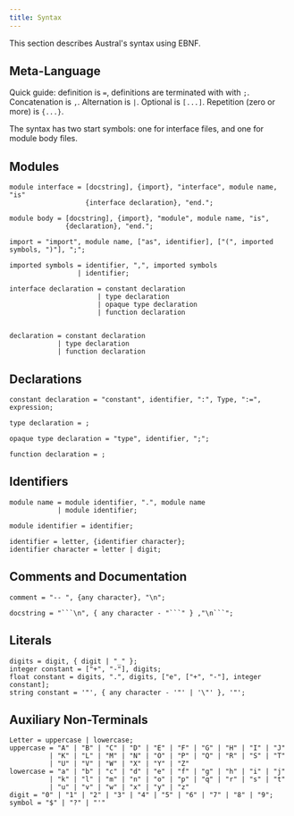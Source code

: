 ```yaml
---
title: Syntax
---
```


This section describes Austral's syntax using EBNF.

## Meta-Language

Quick guide: definition is `=`, definitions are terminated with with
`;`. Concatenation is `,`. Alternation is `|`. Optional is `[...]`. Repetition
(zero or more) is `{...}`.

The syntax has two start symbols: one for interface files, and one for module
body files.

## Modules

```
module interface = [docstring], {import}, "interface", module name, "is"
                   {interface declaration}, "end.";

module body = [docstring], {import}, "module", module name, "is",
              {declaration}, "end.";

import = "import", module name, ["as", identifier], ["(", imported symbols, ")"], ";";

imported symbols = identifier, ",", imported symbols
                 | identifier;

interface declaration = constant declaration
                      | type declaration
                      | opaque type declaration
                      | function declaration


declaration = constant declaration
            | type declaration
            | function declaration
```

## Declarations

```
constant declaration = "constant", identifier, ":", Type, ":=", expression;

type declaration = ;

opaque type declaration = "type", identifier, ";";

function declaration = ;
```

## Identifiers

```
module name = module identifier, ".", module name
            | module identifier;

module identifier = identifier;

identifier = letter, {identifier character};
identifier character = letter | digit;
```

## Comments and Documentation

```
comment = "-- ", {any character}, "\n";

docstring = "```\n", { any character - "```" } ,"\n```";
```

## Literals

```
digits = digit, { digit | "_" };
integer constant = ["+", "-"], digits;
float constant = digits, ".", digits, ["e", ["+", "-"], integer constant];
string constant = '"', { any character - '"' | '\"' }, '"';
```

## Auxiliary Non-Terminals

```
Letter = uppercase | lowercase;
uppercase = "A" | "B" | "C" | "D" | "E" | "F" | "G" | "H" | "I" | "J"
          | "K" | "L" | "M" | "N" | "O" | "P" | "Q" | "R" | "S" | "T"
          | "U" | "V" | "W" | "X" | "Y" | "Z"
lowercase = "a" | "b" | "c" | "d" | "e" | "f" | "g" | "h" | "i" | "j"
          | "k" | "l" | "m" | "n" | "o" | "p" | "q" | "r" | "s" | "t"
          | "u" | "v" | "w" | "x" | "y" | "z"
digit = "0" | "1" | "2" | "3" | "4" | "5" | "6" | "7" | "8" | "9";
symbol = "$" | "?" | "'"
```
